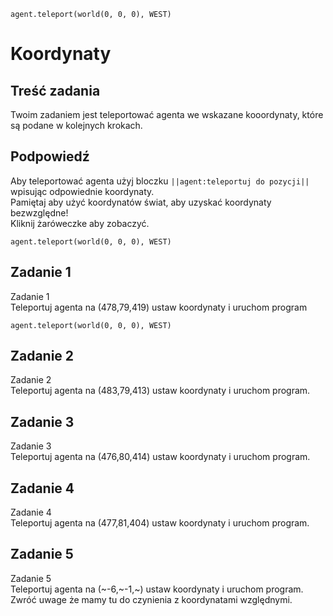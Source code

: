 ```blocks
agent.teleport(world(0, 0, 0), WEST)
```
# Koordynaty
## Treść zadania
Twoim zadaniem jest teleportować agenta we wskazane kooordynaty, które są podane w kolejnych krokach.

## Podpowiedź
Aby teleportować agenta użyj bloczku ``||agent:teleportuj do pozycji||`` wpisując odpowiednie koordynaty.<br>
Pamiętaj aby użyć koordynatów świat, aby uzyskać koordynaty bezwzględne!<br>
Kliknij żaróweczke aby zobaczyć.
```blocks
agent.teleport(world(0, 0, 0), WEST)
```

## Zadanie 1
Zadanie 1<br>
Teleportuj agenta na (478,79,419) ustaw koordynaty i uruchom program
```blocks
agent.teleport(world(0, 0, 0), WEST)
```
## Zadanie 2
Zadanie 2<br>
Teleportuj agenta na (483,79,413) ustaw koordynaty i uruchom program.

## Zadanie 3
Zadanie 3<br>
Teleportuj agenta na (476,80,414) ustaw koordynaty i uruchom program.

## Zadanie 4
Zadanie 4<br>
Teleportuj agenta na (477,81,404) ustaw koordynaty i uruchom program.

## Zadanie 5
Zadanie 5<br>
Teleportuj agenta na (~-6,~-1,~) ustaw koordynaty i uruchom program.<br>
Zwróć uwage że mamy tu do czynienia z koordynatami względnymi.

